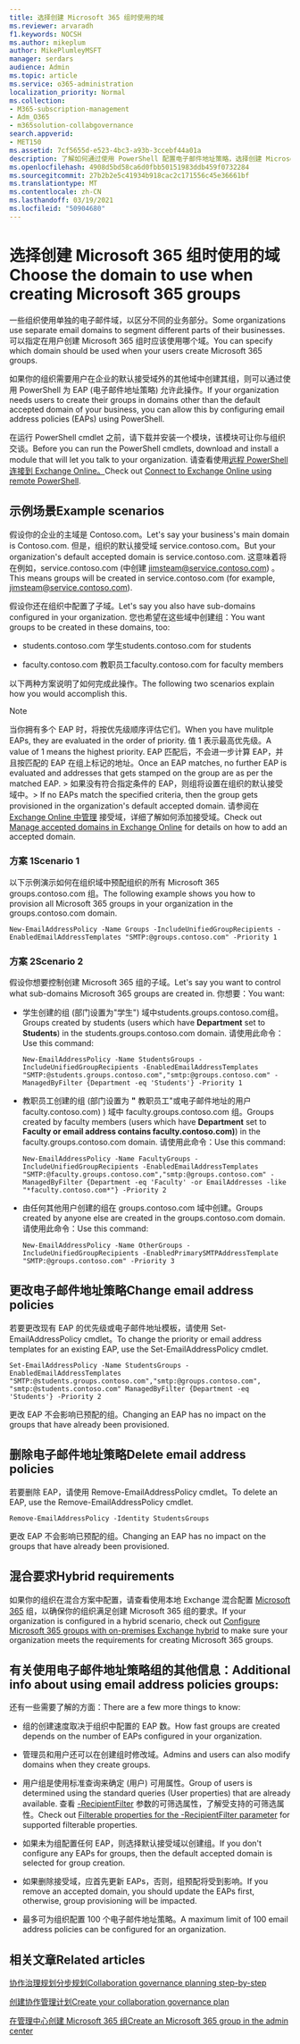 ```yaml
---
title: 选择创建 Microsoft 365 组时使用的域
ms.reviewer: arvaradh
f1.keywords: NOCSH
ms.author: mikeplum
author: MikePlumleyMSFT
manager: serdars
audience: Admin
ms.topic: article
ms.service: o365-administration
localization_priority: Normal
ms.collection:
- M365-subscription-management
- Adm_O365
- m365solution-collabgovernance
search.appverid:
- MET150
ms.assetid: 7cf5655d-e523-4bc3-a93b-3ccebf44a01a
description: 了解如何通过使用 PowerShell 配置电子邮件地址策略，选择创建 Microsoft 365 组时将使用的域。
ms.openlocfilehash: 4908d5bd58ca6d0fbb50151983ddb459f0732284
ms.sourcegitcommit: 27b2b2e5c41934b918cac2c171556c45e36661bf
ms.translationtype: MT
ms.contentlocale: zh-CN
ms.lasthandoff: 03/19/2021
ms.locfileid: "50904680"
---
```

# <a name="choose-the-domain-to-use-when-creating-microsoft-365-groups"></a><span data-ttu-id="e7a2b-103">选择创建 Microsoft 365 组时使用的域</span><span class="sxs-lookup"><span data-stu-id="e7a2b-103">Choose the domain to use when creating Microsoft 365 groups</span></span>

<span data-ttu-id="e7a2b-104">一些组织使用单独的电子邮件域，以区分不同的业务部分。</span><span class="sxs-lookup"><span data-stu-id="e7a2b-104">Some organizations use separate email domains to segment different parts of their businesses.</span></span> <span data-ttu-id="e7a2b-105">可以指定在用户创建 Microsoft 365 组时应该使用哪个域。</span><span class="sxs-lookup"><span data-stu-id="e7a2b-105">You can specify which domain should be used when your users create Microsoft 365 groups.</span></span>
  
<span data-ttu-id="e7a2b-106">如果你的组织需要用户在企业的默认接受域外的其他域中创建其组，则可以通过使用 PowerShell 为 EAP (电子邮件地址策略) 允许此操作。</span><span class="sxs-lookup"><span data-stu-id="e7a2b-106">If your organization needs users to create their groups in domains other than the default accepted domain of your business, you can allow this by configuring email address policies (EAPs) using PowerShell.</span></span>

<span data-ttu-id="e7a2b-107">在运行 PowerShell cmdlet 之前，请下载并安装一个模块，该模块可让你与组织交谈。</span><span class="sxs-lookup"><span data-stu-id="e7a2b-107">Before you can run the PowerShell cmdlets, download and install a module that will let you talk to your organization.</span></span> <span data-ttu-id="e7a2b-108">请查看使用[远程 PowerShell 连接到 Exchange Online。](/powershell/exchange/connect-to-exchange-online-powershell)</span><span class="sxs-lookup"><span data-stu-id="e7a2b-108">Check out [Connect to Exchange Online using remote PowerShell](/powershell/exchange/connect-to-exchange-online-powershell).</span></span>

## <a name="example-scenarios"></a><span data-ttu-id="e7a2b-109">示例场景</span><span class="sxs-lookup"><span data-stu-id="e7a2b-109">Example scenarios</span></span>

<span data-ttu-id="e7a2b-110">假设你的企业的主域是 Contoso.com。</span><span class="sxs-lookup"><span data-stu-id="e7a2b-110">Let's say your business's main domain is Contoso.com.</span></span> <span data-ttu-id="e7a2b-111">但是，组织的默认接受域 service.contoso.com。</span><span class="sxs-lookup"><span data-stu-id="e7a2b-111">But your organization's default accepted domain is service.contoso.com.</span></span> <span data-ttu-id="e7a2b-112">这意味着将在例如，service.contoso.com (中创建 jimsteam@service.contoso.com) 。</span><span class="sxs-lookup"><span data-stu-id="e7a2b-112">This means groups will be created in service.contoso.com (for example, jimsteam@service.contoso.com).</span></span>
  
<span data-ttu-id="e7a2b-113">假设你还在组织中配置了子域。</span><span class="sxs-lookup"><span data-stu-id="e7a2b-113">Let's say you also have sub-domains configured in your organization.</span></span> <span data-ttu-id="e7a2b-114">您也希望在这些域中创建组：</span><span class="sxs-lookup"><span data-stu-id="e7a2b-114">You want groups to be created in these domains, too:</span></span>
  
- <span data-ttu-id="e7a2b-115">students.contoso.com 学生</span><span class="sxs-lookup"><span data-stu-id="e7a2b-115">students.contoso.com for students</span></span>
    
- <span data-ttu-id="e7a2b-116">faculty.contoso.com 教职员工</span><span class="sxs-lookup"><span data-stu-id="e7a2b-116">faculty.contoso.com for faculty members</span></span>
    
<span data-ttu-id="e7a2b-117">以下两种方案说明了如何完成此操作。</span><span class="sxs-lookup"><span data-stu-id="e7a2b-117">The following two scenarios explain how you would accomplish this.</span></span>

> [!NOTE]
> <span data-ttu-id="e7a2b-118">当你拥有多个 EAP 时，将按优先级顺序评估它们。</span><span class="sxs-lookup"><span data-stu-id="e7a2b-118">When you have mulitple EAPs, they are evaluated in the order of priority.</span></span> <span data-ttu-id="e7a2b-119">值 1 表示最高优先级。</span><span class="sxs-lookup"><span data-stu-id="e7a2b-119">A value of 1 means the highest priority.</span></span> <span data-ttu-id="e7a2b-120">EAP 匹配后，不会进一步计算 EAP，并且按匹配的 EAP 在组上标记的地址。</span><span class="sxs-lookup"><span data-stu-id="e7a2b-120">Once an EAP matches, no further EAP is evaluated and addresses that gets stamped on the group are as per the matched EAP.</span></span> <span data-ttu-id="e7a2b-121">> 如果没有符合指定条件的 EAP，则组将设置在组织的默认接受域中。</span><span class="sxs-lookup"><span data-stu-id="e7a2b-121">> If no EAPs match the specified criteria, then the group gets provisioned in the organization's default accepted domain.</span></span> <span data-ttu-id="e7a2b-122">请参阅在 [Exchange Online 中管理](/exchange/mail-flow-best-practices/manage-accepted-domains/manage-accepted-domains) 接受域，详细了解如何添加接受域。</span><span class="sxs-lookup"><span data-stu-id="e7a2b-122">Check out [Manage accepted domains in Exchange Online](/exchange/mail-flow-best-practices/manage-accepted-domains/manage-accepted-domains) for details on how to add an accepted domain.</span></span>
  
### <a name="scenario-1"></a><span data-ttu-id="e7a2b-123">方案 1</span><span class="sxs-lookup"><span data-stu-id="e7a2b-123">Scenario 1</span></span>

<span data-ttu-id="e7a2b-124">以下示例演示如何在组织域中预配组织的所有 Microsoft 365 groups.contoso.com 组。</span><span class="sxs-lookup"><span data-stu-id="e7a2b-124">The following example shows you how to provision all Microsoft 365 groups in your organization in the groups.contoso.com domain.</span></span>
  
```
New-EmailAddressPolicy -Name Groups -IncludeUnifiedGroupRecipients -EnabledEmailAddressTemplates "SMTP:@groups.contoso.com" -Priority 1
```

### <a name="scenario-2"></a><span data-ttu-id="e7a2b-125">方案 2</span><span class="sxs-lookup"><span data-stu-id="e7a2b-125">Scenario 2</span></span>

<span data-ttu-id="e7a2b-126">假设你想要控制创建 Microsoft 365 组的子域。</span><span class="sxs-lookup"><span data-stu-id="e7a2b-126">Let's say you want to control what sub-domains Microsoft 365 groups are created in.</span></span> <span data-ttu-id="e7a2b-127">你想要：</span><span class="sxs-lookup"><span data-stu-id="e7a2b-127">You want:</span></span>
  
- <span data-ttu-id="e7a2b-128">学生创建的组 (部门设置为"学生") 域中students.groups.contoso.com组。</span><span class="sxs-lookup"><span data-stu-id="e7a2b-128">Groups created by students (users which have **Department** set to **Students**) in the students.groups.contoso.com domain.</span></span> <span data-ttu-id="e7a2b-129">请使用此命令：</span><span class="sxs-lookup"><span data-stu-id="e7a2b-129">Use this command:</span></span>
    
  ```
  New-EmailAddressPolicy -Name StudentsGroups -IncludeUnifiedGroupRecipients -EnabledEmailAddressTemplates "SMTP:@students.groups.contoso.com","smtp:@groups.contoso.com" -ManagedByFilter {Department -eq 'Students'} -Priority 1
  ```

- <span data-ttu-id="e7a2b-130">教职员工创建的组 (部门设置为 **"** 教职员工"或电子邮件地址的用户 faculty.contoso.com) ) 域中 faculty.groups.contoso.com 组。</span><span class="sxs-lookup"><span data-stu-id="e7a2b-130">Groups created by faculty members (users which have **Department** set to **Faculty or email address contains faculty.contoso.com)**) in the faculty.groups.contoso.com domain.</span></span> <span data-ttu-id="e7a2b-131">请使用此命令：</span><span class="sxs-lookup"><span data-stu-id="e7a2b-131">Use this command:</span></span>
    
  ```
  New-EmailAddressPolicy -Name FacultyGroups -IncludeUnifiedGroupRecipients -EnabledEmailAddressTemplates "SMTP:@faculty.groups.contoso.com","smtp:@groups.contoso.com" -ManagedByFilter {Department -eq 'Faculty' -or EmailAddresses -like "*faculty.contoso.com*"} -Priority 2
  ```

- <span data-ttu-id="e7a2b-132">由任何其他用户创建的组在 groups.contoso.com 域中创建。</span><span class="sxs-lookup"><span data-stu-id="e7a2b-132">Groups created by anyone else are created in the groups.contoso.com domain.</span></span> <span data-ttu-id="e7a2b-133">请使用此命令：</span><span class="sxs-lookup"><span data-stu-id="e7a2b-133">Use this command:</span></span>
    
  ```
  New-EmailAddressPolicy -Name OtherGroups -IncludeUnifiedGroupRecipients -EnabledPrimarySMTPAddressTemplate "SMTP:@groups.contoso.com" -Priority 3
  ```

## <a name="change-email-address-policies"></a><span data-ttu-id="e7a2b-134">更改电子邮件地址策略</span><span class="sxs-lookup"><span data-stu-id="e7a2b-134">Change email address policies</span></span>

<span data-ttu-id="e7a2b-135">若要更改现有 EAP 的优先级或电子邮件地址模板，请使用 Set-EmailAddressPolicy cmdlet。</span><span class="sxs-lookup"><span data-stu-id="e7a2b-135">To change the priority or email address templates for an existing EAP, use the Set-EmailAddressPolicy cmdlet.</span></span>
  
```
Set-EmailAddressPolicy -Name StudentsGroups -EnabledEmailAddressTemplates "SMTP:@students.groups.contoso.com","smtp:@groups.contoso.com", "smtp:@students.contoso.com" ManagedByFilter {Department -eq 'Students'} -Priority 2

```

<span data-ttu-id="e7a2b-136">更改 EAP 不会影响已预配的组。</span><span class="sxs-lookup"><span data-stu-id="e7a2b-136">Changing an EAP has no impact on the groups that have already been provisioned.</span></span>
  
## <a name="delete-email-address-policies"></a><span data-ttu-id="e7a2b-137">删除电子邮件地址策略</span><span class="sxs-lookup"><span data-stu-id="e7a2b-137">Delete email address policies</span></span>

<span data-ttu-id="e7a2b-138">若要删除 EAP，请使用 Remove-EmailAddressPolicy cmdlet。</span><span class="sxs-lookup"><span data-stu-id="e7a2b-138">To delete an EAP, use the Remove-EmailAddressPolicy cmdlet.</span></span>
  
```
Remove-EmailAddressPolicy -Identity StudentsGroups
```

<span data-ttu-id="e7a2b-139">更改 EAP 不会影响已预配的组。</span><span class="sxs-lookup"><span data-stu-id="e7a2b-139">Changing an EAP has no impact on the groups that have already been provisioned.</span></span>
  
## <a name="hybrid-requirements"></a><span data-ttu-id="e7a2b-140">混合要求</span><span class="sxs-lookup"><span data-stu-id="e7a2b-140">Hybrid requirements</span></span>

<span data-ttu-id="e7a2b-141">如果你的组织在混合方案中配置，请查看使用本地 Exchange 混合配置 [Microsoft 365](/exchange/hybrid-deployment/set-up-microsoft-365-groups) 组，以确保你的组织满足创建 Microsoft 365 组的要求。</span><span class="sxs-lookup"><span data-stu-id="e7a2b-141">If your organization is configured in a hybrid scenario, check out [Configure Microsoft 365 groups with on-premises Exchange hybrid](/exchange/hybrid-deployment/set-up-microsoft-365-groups) to make sure your organization meets the requirements for creating Microsoft 365 groups.</span></span> 
  
## <a name="additional-info-about-using-email-address-policies-groups"></a><span data-ttu-id="e7a2b-142">有关使用电子邮件地址策略组的其他信息：</span><span class="sxs-lookup"><span data-stu-id="e7a2b-142">Additional info about using email address policies groups:</span></span>

<span data-ttu-id="e7a2b-143">还有一些需要了解的方面：</span><span class="sxs-lookup"><span data-stu-id="e7a2b-143">There are a few more things to know:</span></span>
  
- <span data-ttu-id="e7a2b-144">组的创建速度取决于组织中配置的 EAP 数。</span><span class="sxs-lookup"><span data-stu-id="e7a2b-144">How fast groups are created depends on the number of EAPs configured in your organization.</span></span>
    
- <span data-ttu-id="e7a2b-145">管理员和用户还可以在创建组时修改域。</span><span class="sxs-lookup"><span data-stu-id="e7a2b-145">Admins and users can also modify domains when they create groups.</span></span>
    
- <span data-ttu-id="e7a2b-146">用户组是使用标准查询来确定 (用户) 可用属性。</span><span class="sxs-lookup"><span data-stu-id="e7a2b-146">Group of users is determined using the standard queries (User properties) that are already available.</span></span> <span data-ttu-id="e7a2b-147">查看 [-RecipientFilter](/powershell/exchange/recipientfilter-properties) 参数的可筛选属性，了解受支持的可筛选属性。</span><span class="sxs-lookup"><span data-stu-id="e7a2b-147">Check out [Filterable properties for the -RecipientFilter parameter](/powershell/exchange/recipientfilter-properties) for supported filterable properties.</span></span> 
    
- <span data-ttu-id="e7a2b-148">如果未为组配置任何 EAP，则选择默认接受域以创建组。</span><span class="sxs-lookup"><span data-stu-id="e7a2b-148">If you don't configure any EAPs for groups, then the default accepted domain is selected for group creation.</span></span>
    
- <span data-ttu-id="e7a2b-149">如果删除接受域，应首先更新 EAPs，否则，组预配将受到影响。</span><span class="sxs-lookup"><span data-stu-id="e7a2b-149">If you remove an accepted domain, you should update the EAPs first, otherwise, group provisioning will be impacted.</span></span>
    
- <span data-ttu-id="e7a2b-150">最多可为组织配置 100 个电子邮件地址策略。</span><span class="sxs-lookup"><span data-stu-id="e7a2b-150">A maximum limit of 100 email address policies can be configured for an organization.</span></span>
    
## <a name="related-articles"></a><span data-ttu-id="e7a2b-151">相关文章</span><span class="sxs-lookup"><span data-stu-id="e7a2b-151">Related articles</span></span>

[<span data-ttu-id="e7a2b-152">协作治理规划分步规划</span><span class="sxs-lookup"><span data-stu-id="e7a2b-152">Collaboration governance planning step-by-step</span></span>](collaboration-governance-overview.md#collaboration-governance-planning-step-by-step)

[<span data-ttu-id="e7a2b-153">创建协作管理计划</span><span class="sxs-lookup"><span data-stu-id="e7a2b-153">Create your collaboration governance plan</span></span>](collaboration-governance-first.md)

[<span data-ttu-id="e7a2b-154">在管理中心创建 Microsoft 365 组</span><span class="sxs-lookup"><span data-stu-id="e7a2b-154">Create an Microsoft 365 group in the admin center</span></span>](../admin/create-groups/create-groups.md)
